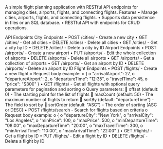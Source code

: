 A simple flight planning application with RESTful API endpoints for managing cities, airports, flights, and connecting flights.
Features
•	Manage cities, airports, flights, and connecting flights.
•	Supports data persistence in files or an SQL database.
•	RESTful API with endpoints for CRUD operations.

API Endpoints
City Endpoints
•	POST /cities/ - Create a new city
•	GET /cities/ - Get all cities
•	DELETE /cities/ - Delete all cities
•	GET /cities/<id> - Get a city by ID
•	DELETE /cities/<id> - Delete a city by ID
Airport Endpoints
•	POST /airports/ - Create a new airport
•	PUT /airports/ - Edit the whole collection of airports
•	DELETE /airports/ - Delete all airports
•	GET /airports/ - Get a collection of airports
•	GET /airports/<id> - Get an airport by ID
•	DELETE /airports/<id> - Delete an airport by ID
Flight Endpoints
•	POST /flights/ - Create a new flight
o	Request body example:
o	{
o	  "arrivalAirport": 27,
o	  "departureAirport": 2,
o	  "departureTime": "12:35",
o	  "travelTime": 45,
o	  "price": "$300"
}
•	GET /flights/ - Get all flights with optional query parameters for pagination and sorting
o	Query parameters:
	offset (default: 0) - The starting point for the list of flights
	maxCount (default: 50) - The maximum number of flights to return
	sortBy (default: "departureTime") - The field to sort by
	sortOrder (default: "ASC") - The order of sorting (ASC or DESC)
•	POST /flights/search - Search for flights based on criteria
o	Request body example:
o	{
o	  "departureCity": "New York",
o	  "arrivalCity": "Los Angeles",
o	  "minPrice": 100,
o	  "maxPrice": 500,
o	  "minDepartureTime": "08:00",
o	  "maxDepartureTime": "20:00",
o	  "maxTravelTime": 300,
o	  "minArrivalTime": "10:00",
o	  "maxArrivalTime": "22:00"
}
•	GET /flights/<id> - Get a flight by ID
•	PUT /flights/<id> - Edit a flight by ID
•	DELETE /flights/<id> - Delete a flight by ID
